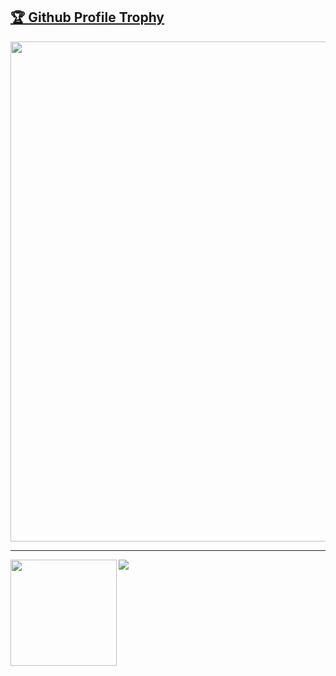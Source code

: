 <a href="https://github.com/ryo-ma/github-profile-trophy"><h2>🏆 Github Profile Trophy</h2></a>
<a href="https://github.com/ryo-ma/github-profile-trophy">
  <img width=800 src="https://github-profile-trophy.vercel.app/?username=hackerSatyam65&column=10&theme=gruvbox&no-frame=true"/>
</a>


---

<div>
  <img height="170" align="left" src="https://github-readme-stats.vercel.app/api?username=hackerSatyam65&count_private=true&include_all_commits=true" />
  <img src="https://github-readme-stats.vercel.app/api/top-langs/?username=hackerSatyam65&layout=compact" />
</div>
